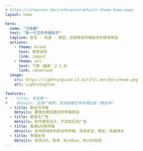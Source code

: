 ```yaml
---
# https://vitepress.dev/reference/default-theme-home-page
layout: home

hero:
  name: "闪电藤"
  text: "新一代文件传输助手"
  tagline: 安全 · 快速 · 稳定，还原微信传输助手的使用体验
  actions:
    - theme: brand
      text: 使用说明
      link: /about
    - theme: alt
      text: 下载（最新：2.1.0）
      link: /download
  image:
    src: https://lightningvine.s3.bitiful.net/docs/home.png
    alt: LightningVine

features:
#  - title: 安全第一
#    details: 支持广域网，支持自建文件存储私服（建设中）
  - title: 聊天式传输
    details: 要做比微信更好的传输体验
  - title: 极简无广告
    details: 软件极简设计，不添加任何广告
  - title: 极速&可靠传输
    details: 支持局域网内的文件传输，具有安全、稳定、快速特点
  - title: 多端支持
    details: 支持iOS、安卓、Windows、MacOS系统
---
```

